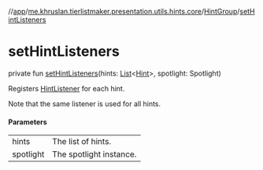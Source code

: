 //[app](../../../index.md)/[me.khruslan.tierlistmaker.presentation.utils.hints.core](../index.md)/[HintGroup](index.md)/[setHintListeners](set-hint-listeners.md)

# setHintListeners

private fun [setHintListeners](set-hint-listeners.md)(hints: [List](https://kotlinlang.org/api/latest/jvm/stdlib/kotlin.collections/-list/index.html)&lt;[Hint](../-hint/index.md)&gt;, spotlight: Spotlight)

Registers [HintListener](-hint-listener/index.md) for each hint.

Note that the same listener is used for all hints.

#### Parameters

| | |
|---|---|
| hints | The list of hints. |
| spotlight | The spotlight instance. |
